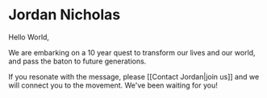 # Jordan Nicholas

Hello World,

We are embarking on a 10 year quest to transform our lives and our world, and pass the baton to future generations. 

If you resonate with the message, please [[Contact Jordan|join us]] and we will connect you to the movement. We've been waiting for you! 

